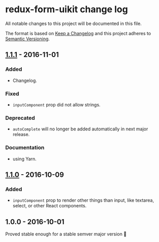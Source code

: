 # redux-form-uikit change log

All notable changes to this project will be documented in this file.

The format is based on [Keep a Changelog](http://keepachangelog.com/)
and this project adheres to [Semantic Versioning](http://semver.org/).

## [1.1.1] - 2016-11-01
### Added
* Changelog.

### Fixed
* `inputComponent` prop did not allow strings.

### Deprecated
* `autoComplete` will no longer be added automatically in next major release.

### Documentation
* using Yarn.

## [1.1.0] - 2016-10-09
### Added
* `inputComponent` prop to render other things than input, like textarea, select, or other React components.

## 1.0.0 - 2016-10-01

Proved stable enough for a stable semver major version 💃

[Unreleased]: https://github.com/stipsan/redux-form-uikit/compare/v1.1.0...HEAD
[1.1.1]: https://github.com/stipsan/redux-form-uikit/compare/v1.1.0...v1.1.1
[1.1.0]: https://github.com/stipsan/redux-form-uikit/compare/v1.0.0...v1.1.0
